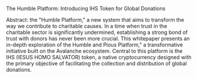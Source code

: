 The Humble Platform:
Introducing IHS Token for Global Donations 

Abstract: the "Humble Platform," a new system that aims to transform the way we contribute to charitable causes. In a time when trust in the charitable sector is significantly undermined, establishing a strong bond of trust with donors has never been more crucial. This whitepaper presents an in-depth exploration of the Humble and Pious Platform," a transformative initiative built on the Avalanche ecosystem. Central to this platform is the IHS (IESUS HOMO SALVATOR) token, a native cryptocurrency designed with the primary objective of facilitating the collection and distribution of global donations.
